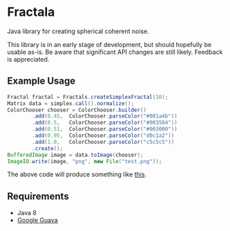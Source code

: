Fractala
========

Java library for creating spherical coherent noise.

This library is in an early stage of development, but should hopefully be usable as-is.  Be aware that significant API changes are still likely.  Feedback is appreciated.

Example Usage
-------------

```java
Fractal fractal = Fractals.createSimplexFractal(10);
Matrix data = simplex.call().normalize();
ColorChooser chooser = ColorChooser.builder()
		.add(0.45,	ColorChooser.parseColor("#001a4b"))
		.add(0.5,	ColorChooser.parseColor("#003584"))
		.add(0.51,	ColorChooser.parseColor("#003000"))
		.add(0.95,	ColorChooser.parseColor("d0c1a2"))
		.add(1.0,	ColorChooser.parseColor("c5c5c5"))
		.create();
BufferedImage image = data.toImage(chooser);
ImageIO.write(image, "png", new File("test.png"));
```

The above code will produce something like [this](https://imgur.com/gallery/11MnYMs).

Requirements
------------

- Java 8
- [Google Guava](https://github.com/google/guava)
